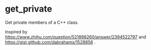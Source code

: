 # get_private
Get private members of a C++ class.

Inspired by https://www.zhihu.com/question/521898260/answer/2394522797 and https://gist.github.com/dabrahams/1528856 .
